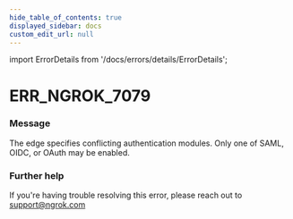 ```yaml
---
hide_table_of_contents: true
displayed_sidebar: docs
custom_edit_url: null
---
```


import ErrorDetails from '/docs/errors/details/ErrorDetails';

# ERR_NGROK_7079

### Message
The edge specifies conflicting authentication modules. Only one of SAML, OIDC, or OAuth may be enabled.

### Further help
If you're having trouble resolving this error, please reach out to [support@ngrok.com](mailto:support@ngrok.com?subject=Help%20with%20ERR_NGROK_7079)

<ErrorDetails error='err_ngrok_7079' />
